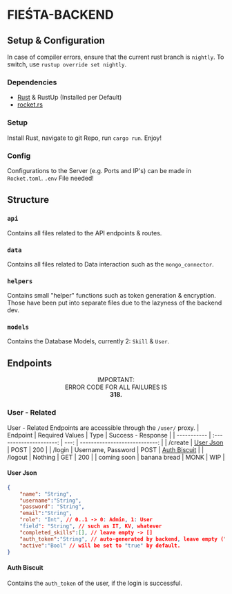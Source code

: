 # FIEŚTA-BACKEND
## Setup & Configuration
In case of compiler errors, ensure that the current rust branch is `nightly`.
To switch, use `rustup override set nightly`.
### Dependencies
- [Rust](https://www.rust-lang.org/) & RustUp (Installed per Default)
- [rocket.rs](https://rocket.rs/)
### Setup
Install Rust, navigate to git Repo, run `cargo run`. Enjoy!
### Config
Configurations to the Server (e.g. Ports and IP's) can be made in `Rocket.toml`. `.env` File needed!

## Structure
### `api`
Contains all files related to the API endpoints & routes.

### `data`
Contains all files related to Data interaction such as the `mongo_connector`.

### `helpers`
Contains small "helper" functions such as token generation & encryption. Those have been put into separate files due to the lazyness of the backend dev.

### `models`
Contains the Database Models, currently 2: `Skill` & `User`.


## Endpoints
<p align="center">IMPORTANT: <br/> ERROR CODE FOR ALL FAILURES IS <br/> <b>318.</b></p>

### User - Related
User - Related Endpoints are accessible through the `/user/` proxy.
| Endpoint    |     Required Values     | Type |            Success - Response |
| ----------- | :---------------------: | ---: | ----------------------------: |
| /create     | [User Json](#user-json) | POST |                           200 |
| /login      |   Username, Password    | POST | [Auth Biscuit](#auth-biscuit) |
| /logout     |         Nothing         |  GET |                           200 |
| coming soon |      banana bread       | MONK |                           WIP |

#### User Json
```json
{
    "name": "String",
    "username":"String",
    "password": "String",
    "email":"String",
    "role": "Int", // 0..1 -> 0: Admin, 1: User
    "field": "String", // such as IT, KV, whatever
    "completed_skills":[], // leave empty -> []
    "auth_token":"String", // auto-generated by backend, leave empty (" ")
    "active":"Bool" // will be set to "true" by default.
}
```

#### Auth Biscuit
Contains the `auth_token` of the user, if the login is successful.